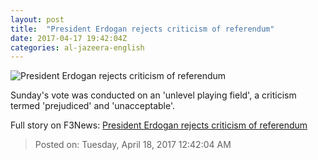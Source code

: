 ```yaml
---
layout: post
title:  "President Erdogan rejects criticism of referendum"
date: 2017-04-17 19:42:04Z
categories: al-jazeera-english
---
```


![President Erdogan rejects criticism of referendum](http://www.aljazeera.com/mritems/Images/2017/4/17/e3d362979bad40a090e44109d143d09e_18.jpg)

Sunday's vote was conducted on an 'unlevel playing field', a criticism termed 'prejudiced' and 'unacceptable'.


Full story on F3News: [President Erdogan rejects criticism of referendum](http://www.f3nws.com/n/AKC44D)

> Posted on: Tuesday, April 18, 2017 12:42:04 AM
